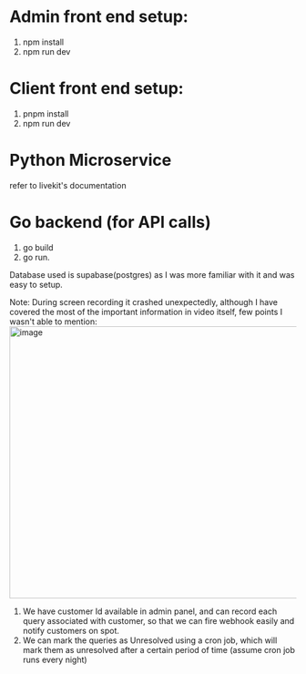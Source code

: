 # Admin front end setup:
1. npm install
2. npm run dev

# Client front end setup:
1. pnpm install
2. npm run dev

# Python Microservice
refer to livekit's documentation

# Go backend (for API calls)
1. go build
2. go run.

Database used is supabase(postgres) as I was more familiar with it and was easy to setup.


Note: During screen recording it crashed unexpectedly, although I have covered the most of the important information in video itself, few points I wasn't able to mention:
<img width="1620" height="478" alt="image" src="https://github.com/user-attachments/assets/4857cfce-2264-42e4-b0d2-b9369162cf3d" />
1) We have customer Id available in admin panel, and can record each query associated with customer, so that we can fire webhook easily and notify customers on spot.
2) We can mark the queries as Unresolved using a cron job, which will mark them as unresolved after a certain period of time (assume cron job runs every night)
